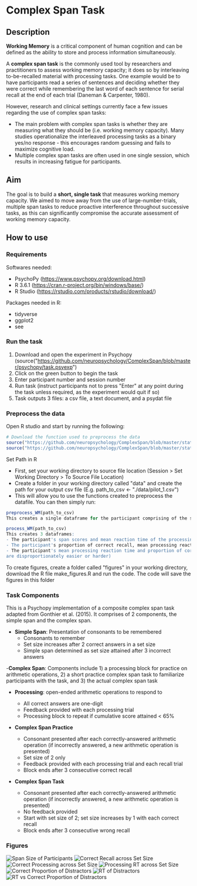 # Complex Span Task

## Description

**Working Memory** is a critical component of human cognition and can be defined as the ability to store and process information simultaneously.

A **complex span task** is the commonly used tool by researchers and practitioners to assess working memory capacity; it does so by interleaving 
to-be-recalled material with processing tasks. One example would be to have participants read a series of sentences and deciding whether they were correct
while remembering the last word of each sentence for serial recall at the end of each trial (Daneman & Carpenter, 1980).

However, research and clinical settings currently face a few issues regarding the use of complex span tasks:
- The main problem with complex span tasks is whether they are measuring what they should be (i.e. working memory capacity). Many studies operationalize
the interleaved processing tasks as a binary yes/no response - this encourages random guessing and fails to maximize cognitive load.
- Multiple complex span tasks are often used in one single session, which results in increasing fatigue for participants. 

## Aim

The goal is to build a **short, single task** that measures working memory capacity. We aimed to move away from the use of large-number-trials, 
multiple span tasks to reduce proactive interference throughout successive tasks, as this can significantly compromise the accurate assessment
of working memory capacity.

## How to use

### Requirements

Softwares needed:
- PsychoPy (https://www.psychopy.org/download.html)
- R 3.6.1 (https://cran.r-project.org/bin/windows/base/)
- R Studio (https://rstudio.com/products/rstudio/download/)

Packages needed in R:
- tidyverse
- ggplot2
- see

### Run the task

1. Download and open the experiment in Psychopy (source("https://github.com/neuropsychology/ComplexSpan/blob/master/psychopy/task.psyexp")
2. Click on the green button to begin the task
3. Enter participant number and session number 
4. Run task (instruct participants not to press "Enter" at any point during the task unless required, as the experiment would quit if so)
5. Task outputs 3 files: a csv file, a text document, and a psydat file

### Preprocess the data

Open R studio and start by running the following:

```r
# Download the function used to preprocess the data
source("https://github.com/neuropsychology/ComplexSpan/blob/master/statistics/preprocessing.R")
source("https://github.com/neuropsychology/ComplexSpan/blob/master/statistics/processing.R")
```
Set Path in R
- First, set your working directory to source file location (Session > Set Working Directory > To Source File Location)
- Create a folder in your working directory called "data" and create the path for your output csv file (E.g. path_to_csv <- "./data/pilot_1.csv")
- This will allow you to use the functions created to preprocess the datafile. You can then simply run:

```r
preprocess_WM(path_to_csv)
This creates a single dataframe for the participant comprising of the simple span and complex span task components.

process_WM(path_to_csv)
This creates 3 dataframes:
- The participant's span scores and mean reaction time of the processing trials
- The participant's proportion of correct recall, mean processing reaction time, and proportion of correct processing across set sizes
- The participant's mean processing reaction time and proportion of correct processing across different distractors (to later check if any distractors
are disproportionately easier or harder)
```
To create figures, create a folder called "figures" in your working directory, download the R file make_figures.R and run the code. 
The code will save the figures in this folder

### Task Components

This is a Psychopy implementation of a composite complex span task adapted from Gonthier et al. (2015). It comprises of 2 components, the simple span
and the complex span.

- **Simple Span**: Presentation of consonants to be remembered
  - Consonants to remember
  - Set size increases after 2 correct answers in a set size
  - Simple span determined as set size attained after 3 incorrect answers

-**Complex Span**: Components include 1) a processing block for practice on arithmetic operations, 2) a short practice complex span task to 
familiarize participants with the task, and 3) the actual complex span task
  - **Processing**: open-ended arithmetic operations to respond to
    - All correct answers are one-digit
    - Feedback provided with each processing trial
    - Processing block to repeat if cumulative score attained < 65%

  - **Complex Span Practice**
    - Consonant presented after each correctly-answered arithmetic operation (if incorrectly answered, a new arithmetic operation is presented)
    - Set size of 2 only
    - Feedback provided with each processing trial and each recall trial
    - Block ends after 3 consecutive correct recall

  - **Complex Span Task**
    - Consonant presented after each correctly-answered arithmetic operation (if incorrectly answered, a new arithmetic operation is presented)
    - No feedback provided
    - Start with set size of 2; set size increases by 1 with each correct recall
    - Block ends after 3 consecutive wrong recall

### Figures

![Span Size of Participants](https://github.com/neuropsychology/ComplexSpan/blob/master/statistics/figures/Participant_SpanSize.png)
![Correct Recall across Set Size](https://github.com/neuropsychology/ComplexSpan/blob/master/statistics/figures/SetSize_RecallCorr.png)
![Correct Processing across Set Size](https://github.com/neuropsychology/ComplexSpan/blob/master/statistics/figures/SetSize_ProcessingCorr.png)
![Processing RT across Set Size](https://github.com/neuropsychology/ComplexSpan/blob/master/statistics/figures/SetSize_ProcessingRT.png)
![Correct Proportion of Distractors](https://github.com/neuropsychology/ComplexSpan/blob/master/statistics/figures/Distractor_Correct.png)
![RT of Distractors](https://github.com/neuropsychology/ComplexSpan/blob/master/statistics/figures/Distractor_RT.png)
![RT vs Correct Proportion of Distractors](https://github.com/neuropsychology/ComplexSpan/blob/master/statistics/figures/Distractor_RTvsCorrect.png)
